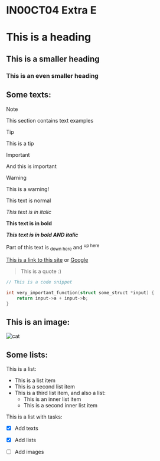 # IN00CT04 Extra E

<!-- This is a comment, you will not see this -->

# This is a heading

## This is a smaller heading

### This is an even smaller heading

## Some texts:

> [!NOTE]
> This section contains text examples

> [!TIP]
> This is a tip

> [!IMPORTANT]
> And this is important

> [!WARNING]
> This is a warning!

This text is normal

*This text is in italic*

**This text is in bold**

***This text is in bold AND italic***

Part of this text is <sub>down here</sub> and <sup>up here</sup>

[This is a link to this site](https://sonkajarvi.github.io/in00ct04.md) or [Google](https://www.google.com)

> This is a quote :)

```c
// This is a code snippet

int very_important_function(struct some_struct *input) {
    return input->a + input->b;
}
```

## This is an image:

![cat](https://www.alleycat.org/wp-content/uploads/2019/03/FELV-cat.jpg)

## Some lists:

This is a list:
* This is a list item
* This is a second list item
* This is a third list item, and also a list:
    - This is an inner list item
    - This is a second inner list item

This is a list with tasks:
- [x] Add texts
- [x] Add lists
- [ ] Add images

